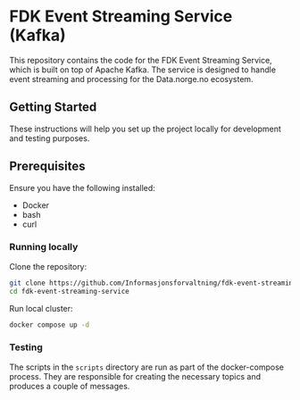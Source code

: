 # FDK Event Streaming Service (Kafka)
This repository contains the code for the FDK Event Streaming Service, which is built on top of Apache Kafka. 
The service is designed to handle event streaming and processing for the Data.norge.no ecosystem.

## Getting Started

These instructions will help you set up the project locally for development and testing purposes.

## Prerequisites
Ensure you have the following installed:
- Docker
- bash
- curl

### Running locally
Clone the repository:
```sh
git clone https://github.com/Informasjonsforvaltning/fdk-event-streaming-service.git
cd fdk-event-streaming-service
```

Run local cluster:
```sh
docker compose up -d
```

### Testing
The scripts in the `scripts` directory are run as part of the docker-compose process.
They are responsible for creating the necessary topics and produces a couple of messages.
